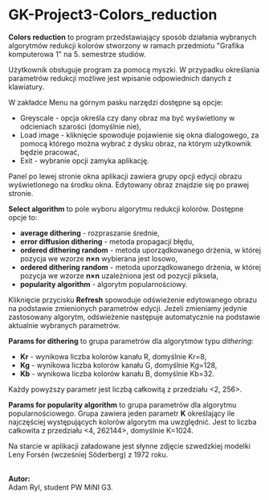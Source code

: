 # GK-Project3-Colors_reduction
<b>Colors reduction</b> to program przedstawiający sposób działania wybranych algorytmów redukcji kolorów stworzony w ramach przedmiotu "Grafika komputerowa 1" na 5. semestrze studiów.

Użytkownik obsługuje program za pomocą myszki. W przypadku określania parametrów redukcji możliwe jest wpisanie odpowiednich danych z klawiatury.

W zakładce Menu na górnym pasku narzędzi dostępne są opcje:
- Greyscale - opcja określa czy dany obraz ma być wyświetlony w odcieniach szarości (domyślnie nie),
- Load image - kliknięcie spowoduje pojawienie się okna dialogowego, za pomocą którego można wybrać z dysku obraz, na którym użytkownik będzie pracować,
- Exit - wybranie opcji zamyka aplikację. 

Panel po lewej stronie okna aplikacji zawiera grupy opcji edycji obrazu wyświetlonego na środku okna. Edytowany obraz znajdzie się po prawej stronie.

<b>Select algorithm</b> to pole wyboru algorytmu redukcji kolorów. Dostępne opcje to:
- <b>average dithering</b> - rozpraszanie średnie,
- <b>error diffusion dithering</b> - metoda propagacji błędu,
- <b>ordered dithering random</b> - metoda uporządkowanego drżenia, w której pozycja we wzorze <b>n×n</b> wybierana jest losowo,
- <b>ordered dithering random</b> - metoda uporządkowanego drżenia, w której pozycja we wzorze <b>n×n</b> uzależniona jest od pozycji piksela,
- <b>popularity algorithm</b> - algorytm popularnościowy.

Kliknięcie przycisku <b>Refresh</b> spowoduje odświeżenie edytowanego obrazu na podstawie zmienionych parametrów edycji. Jeżeli zmieniamy jedynie zastosowany algorytm, odświeżenie następuje automatycznie na podstawie aktualnie wybranych parametrów.

<b>Params for dithering</b> to grupa parametrów dla algorytmów typu <i>dithering</i>:
- <b>Kr</b> - wynikowa liczba kolorów kanału R, domyślnie Kr=8,
- <b>Kg</b> - wynikowa liczba kolorów kanału G, domyślnie Kg=128,
- <b>Kb</b> - wynikowa liczba kolorów kanału B, domyślnie Kb=32.

Każdy powyższy parametr jest liczbą całkowitą z przedziału <2, 256>.

<b>Params for popularity algorithm</b> to grupa parametrów dla algorytmu popularnościowego. Grupa zawiera jeden parametr <b>K</b> określający ile najczęściej występujących kolorów algorytm ma uwzględnić. Jest to liczba całkowita z przedziału <4, 262144>, domyślnie K=1024.

Na starcie w aplikacji załadowane jest słynne zdjęcie szwedzkiej modelki Leny Forsén (wcześniej Söderberg) z 1972 roku.

<br /><b>Autor:</b><br /> Adam Ryl, student PW MiNI G3.